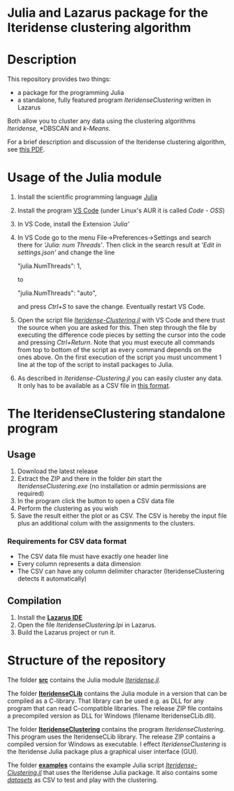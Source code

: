 # Julia and Lazarus package for the Iteridense clustering algorithm

# Description

This repository provides two things:

* a package for the programming Julia
* a standalone, fully featured program *IteridenseClustering* written in Lazarus

Both allow you to cluster any data using the clustering algorithms *Iteridense*, *DBSCAN and *k-Means*.

For a brief description and discussion of the Iteridense clustering algorithm, see [this PDF](https://codeberg.org/Soloof/Iteridense/raw/branch/main/Paper/Iteridense-clustering.pdf).

# Usage of the Julia module

1. Install the scientific programming language [Julia](https://en.wikipedia.org/wiki/Julia_(programming_language))
2. Install the program [VS Code](https://en.wikipedia.org/wiki/Visual_Studio_Code) (under Linux's AUR it is called *Code - OSS*)
3. In VS Code, install the Extension *'Julia'*
4. In VS Code go to the menu File→Preferences→Settings and search there for *'Julia: num Threads'*. Then click in the search result at
   *'Edit in settings.json'* and change the line
 
    "julia.NumThreads": 1,
   
   to
   
    "julia.NumThreads": "auto",

   and press *Ctrl+S* to save the change. Eventually restart VS Code.
5. Open the script file *[Iteridense-Clustering.jl](https://github.com/donovaly/Iteridense-package/blob/main/examples/Iteridense-Clustering.jl)* with VS Code and there trust the source when you are asked for this.
   Then step through the file by executing the difference code pieces by setting the cursor into the code and pressing *Ctrl+Return*.
   Note that you must execute all commands from top to bottom of the script as every command depends on the ones above. On the first
   execution of the script you must uncomment 1 line at the top of the script to install packages to Julia.
6. As described in *Iteridense-Clustering.jl* you can easily cluster any data. It only has to be available as a CSV file in [this format](#Requirements-for-CSV-data-format).

# The IteridenseClustering standalone program

## Usage

1. Download the latest release
2. Extract the ZIP and there in the folder *bin* start the *IteridenseClustering.exe* (no installation or admin permissions are required)
3. In the program click the button to open a CSV data file
4. Perform the clustering as you wish
5. Save the result either the plot or as CSV. The CSV is hereby the input file plus an additional colum with the assignments to the clusters.

### Requirements for CSV data format

* The CSV data file must have exactly one header line
* Every column represents a data dimension
* The CSV can have any column delimiter character (IteridenseClustering detects it automatically) 

## Compilation

1. Install the **[Lazarus IDE](https://en.wikipedia.org/wiki/Lazarus_(software))**
2. Open the file *IteridenseClustering.lpi* in Lazarus.
3. Build the Lazarus project or run it.

# Structure of the repository

The folder **[src](https://github.com/donovaly/Iteridense-package/tree/main/src)** contains the Julia module *[Iteridense.jl](https://github.com/donovaly/Iteridense-package/blob/main/src/Iteridense.jl)*.

The folder **[IteridenseCLib](https://github.com/donovaly/Iteridense-package/tree/main/IteridenseCLib)** contains the Julia module in a version that can be compiled as a C-library. That library can be used e.g. as DLL for any program that can read C-compatible libraries.
The release ZIP file contains a precompiled version as DLL for Windows (filename IteridenseCLib.dll). 

The folder **[IteridenseClustering](https://github.com/donovaly/Iteridense-package/tree/main/IteridenseCLib/IteridenseClustering)** contains the program *IteridenseClustering*. This program uses the IteridenseCLib library. The release ZIP contains a compiled version for Windows as executable.
I effect *IteridenseClustering* is the Iteridense Julia package plus a graphical uiser interface (GUI).

The folder **[examples](https://github.com/donovaly/Iteridense-package/tree/main/examples)** contains the example Julia script *[Iteridense-Clustering.jl](https://github.com/donovaly/Iteridense-package/blob/main/examples/Iteridense-Clustering.jl)* that uses the Iteridense Julia package. It also contains some *[datasets](https://github.com/donovaly/Iteridense-package/tree/main/examples/datasets)* as CSV to test and play with the clustering.

